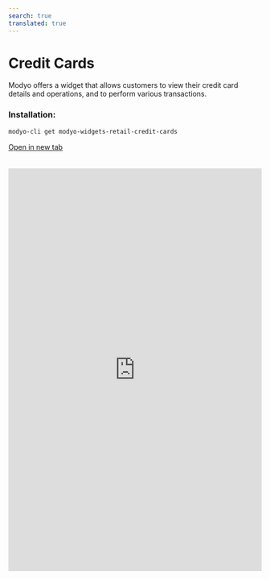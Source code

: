 ```yaml
---
search: true
translated: true
---
```


# Credit Cards

Modyo offers a widget that allows customers to view their credit card details and operations, and to perform various transactions.

### Installation:

```bash
modyo-cli get modyo-widgets-retail-credit-cards
```

[Open in new tab](https://widgets.modyo.com/retail/retail-credit-cards)

<iframe id="widgetFrame" src="https://widgets.modyo.com/retail/retail-credit-cards" width="100%" frameBorder="0" style="min-height:800px;overflow:auto;margin-top:20px;"/>

| Functionality       | Description                                                                                                                                                                                                          |
| :------------------ | :------------------------------------------------------------------------------------------------------------------------------------------------------------------------------------------------------------------- |
| Credit card summary | Presents a summary of the credit card status with specific information associated with each card balance.                                                                                                            |
| Credit balance      | Shows the payment options available for the specific card, in addition to indicators of expenditure compared to the amount available.                                                                                |
| Account statements  | Shows statements with the movements of the last invoiced period for a credit card.                                                                                                                                   |
| Recent activity     | Shows recent movements and activity that are not yet invoiced.                                                                                                                                                       |
| Pay balance         | Corresponds to the balance payment functionality.<br><br> This payment can be either total or partial.<br><br> Clicking on the button will take you to the Credit Card Payment widget, where you can make a payment. |

<script>

  export default {
    mounted() {

      function setIframeHeightCO(id, ht) {
          var ifrm = document.getElementById(id);
          if(ifrm) {
            ifrm.style.height = ht + 4 + "px";
          }
      }
      // iframed document sends its height using postMessage
      function handleDocHeightMsg(e) {
          // check origin
          if ( e.origin === 'https://widgets.modyo.com' ) {
              // parse data
              var data = JSON.parse( e.data );

              console.log('data:', data)
              // check data object
              if ( data['docHeight'] ) {
                  setIframeHeightCO( 'widgetFrame', data['docHeight'] );
              } else {
                  setIframeHeightCO( 'widgetFrame', 700 );
              }
          }
      }

      // assign message handler
      if ( window.addEventListener ) {
          window.addEventListener('message', handleDocHeightMsg, false);
      }
    }
  }

</script>
